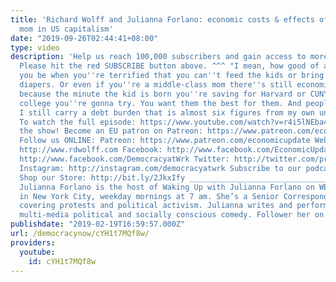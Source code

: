```yaml
---
title: 'Richard Wolff and Julianna Forlano: economic costs & effects of a working
  mom in US capitalism'
date: "2019-09-26T02:44:41+08:00"
type: video
description: 'Help us reach 100,000 subscribers and gain access to more studio time!
  Please hit the red SUBSCRIBE button above. ^^^ "I mean, how good of a mother can
  you be when you''re terrified that you can''t feed the kids or bring in the, I mean,
  diapers. Or even if you''re a middle-class mom there''s still economic insecurity
  because the minute the kid is born you''re saving for Harvard or CUNY or whatever
  college you''re gonna try. You want them the best for them. And people in my situation,
  I still carry a debt burden that is almost six figures from my own university education..."
  To watch the full episode: https://www.youtube.com/watch?v=r4i5lNEba44&t=793s Support
  the show! Become an EU patron on Patreon: https://www.patreon.com/economicupdate
  Follow us ONLINE: Patreon: https://www.patreon.com/economicupdate Websites: http://www.democracyatwork.info/economicupdate
  http://www.rdwolff.com Facebook: http://www.facebook.com/EconomicUpdate http://www.facebook.com/RichardDWolff
  http://www.facebook.com/DemocracyatWrk Twitter: http://twitter.com/profwolff http://twitter.com/democracyatwrk
  Instagram: http://instagram.com/democracyatwrk Subscribe to our podcast: http://economicupdate.libsyn.com
  Shop our Store: http://bit.ly/2JkxIfy ________________________________________________________
  Julianna Forlano is the host of Waking Up with Julianna Forlano on WBAI 99.5 FM
  in New York City, weekday mornings at 7 am. She’s a Senior Correspondent for act.tv
  covering protests and political activism. Julianna writes and performs live and
  multi-media political and socially conscious comedy. Follower her on twitter @juliannaforlano'
publishdate: "2019-02-19T16:59:57.000Z"
url: /democracynow/cYH1t7MQf8w/
providers:
  youtube:
    id: cYH1t7MQf8w
---
```

